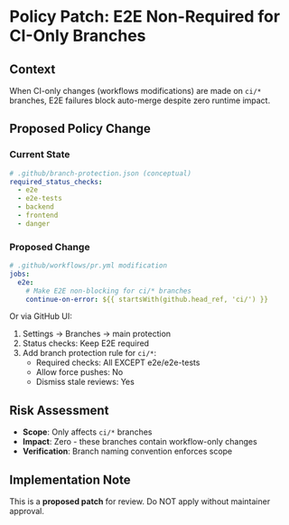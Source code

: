 # Policy Patch: E2E Non-Required for CI-Only Branches

## Context
When CI-only changes (workflows modifications) are made on `ci/*` branches, E2E failures block auto-merge despite zero runtime impact.

## Proposed Policy Change

### Current State
```yaml
# .github/branch-protection.json (conceptual)
required_status_checks:
  - e2e
  - e2e-tests
  - backend
  - frontend
  - danger
```

### Proposed Change
```yaml
# .github/workflows/pr.yml modification
jobs:
  e2e:
    # Make E2E non-blocking for ci/* branches
    continue-on-error: ${{ startsWith(github.head_ref, 'ci/') }}
```

Or via GitHub UI:
1. Settings → Branches → main protection
2. Status checks: Keep E2E required
3. Add branch protection rule for `ci/*`:
   - Required checks: All EXCEPT e2e/e2e-tests
   - Allow force pushes: No
   - Dismiss stale reviews: Yes

## Risk Assessment
- **Scope**: Only affects `ci/*` branches
- **Impact**: Zero - these branches contain workflow-only changes
- **Verification**: Branch naming convention enforces scope

## Implementation Note
This is a **proposed patch** for review. Do NOT apply without maintainer approval.